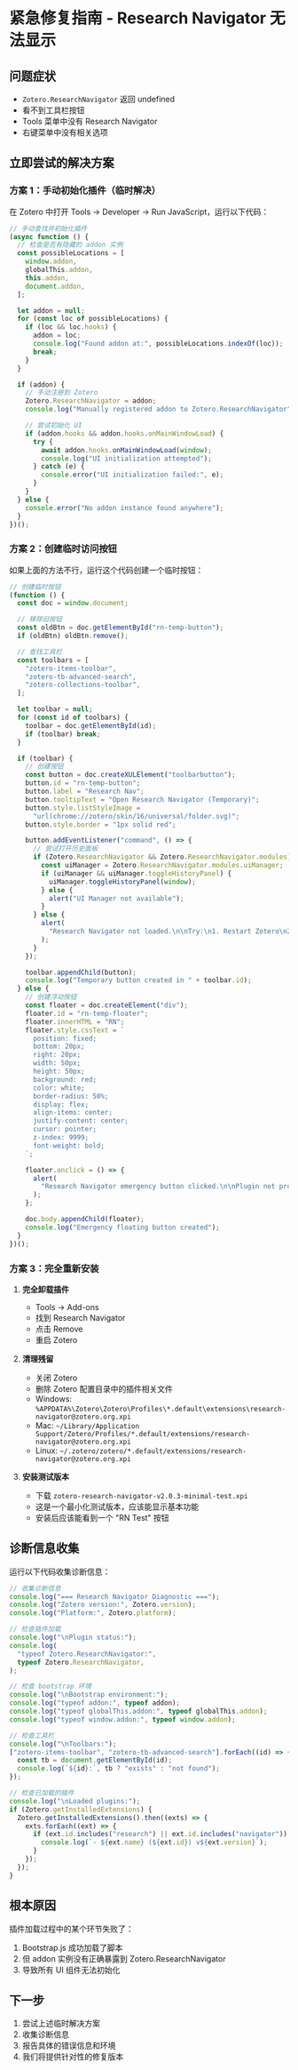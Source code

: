 # 紧急修复指南 - Research Navigator 无法显示

## 问题症状

- `Zotero.ResearchNavigator` 返回 undefined
- 看不到工具栏按钮
- Tools 菜单中没有 Research Navigator
- 右键菜单中没有相关选项

## 立即尝试的解决方案

### 方案 1：手动初始化插件（临时解决）

在 Zotero 中打开 Tools → Developer → Run JavaScript，运行以下代码：

```javascript
// 手动查找并初始化插件
(async function () {
  // 检查是否有隐藏的 addon 实例
  const possibleLocations = [
    window.addon,
    globalThis.addon,
    this.addon,
    document.addon,
  ];

  let addon = null;
  for (const loc of possibleLocations) {
    if (loc && loc.hooks) {
      addon = loc;
      console.log("Found addon at:", possibleLocations.indexOf(loc));
      break;
    }
  }

  if (addon) {
    // 手动注册到 Zotero
    Zotero.ResearchNavigator = addon;
    console.log("Manually registered addon to Zotero.ResearchNavigator");

    // 尝试初始化 UI
    if (addon.hooks && addon.hooks.onMainWindowLoad) {
      try {
        await addon.hooks.onMainWindowLoad(window);
        console.log("UI initialization attempted");
      } catch (e) {
        console.error("UI initialization failed:", e);
      }
    }
  } else {
    console.error("No addon instance found anywhere");
  }
})();
```

### 方案 2：创建临时访问按钮

如果上面的方法不行，运行这个代码创建一个临时按钮：

```javascript
// 创建临时按钮
(function () {
  const doc = window.document;

  // 移除旧按钮
  const oldBtn = doc.getElementById("rn-temp-button");
  if (oldBtn) oldBtn.remove();

  // 查找工具栏
  const toolbars = [
    "zotero-items-toolbar",
    "zotero-tb-advanced-search",
    "zotero-collections-toolbar",
  ];

  let toolbar = null;
  for (const id of toolbars) {
    toolbar = doc.getElementById(id);
    if (toolbar) break;
  }

  if (toolbar) {
    // 创建按钮
    const button = doc.createXULElement("toolbarbutton");
    button.id = "rn-temp-button";
    button.label = "Research Nav";
    button.tooltipText = "Open Research Navigator (Temporary)";
    button.style.listStyleImage =
      "url(chrome://zotero/skin/16/universal/folder.svg)";
    button.style.border = "1px solid red";

    button.addEventListener("command", () => {
      // 尝试打开历史面板
      if (Zotero.ResearchNavigator && Zotero.ResearchNavigator.modules) {
        const uiManager = Zotero.ResearchNavigator.modules.uiManager;
        if (uiManager && uiManager.toggleHistoryPanel) {
          uiManager.toggleHistoryPanel(window);
        } else {
          alert("UI Manager not available");
        }
      } else {
        alert(
          "Research Navigator not loaded.\n\nTry:\n1. Restart Zotero\n2. Disable and re-enable the plugin\n3. Reinstall the plugin",
        );
      }
    });

    toolbar.appendChild(button);
    console.log("Temporary button created in " + toolbar.id);
  } else {
    // 创建浮动按钮
    const floater = doc.createElement("div");
    floater.id = "rn-temp-floater";
    floater.innerHTML = "RN";
    floater.style.cssText = `
      position: fixed;
      bottom: 20px;
      right: 20px;
      width: 50px;
      height: 50px;
      background: red;
      color: white;
      border-radius: 50%;
      display: flex;
      align-items: center;
      justify-content: center;
      cursor: pointer;
      z-index: 9999;
      font-weight: bold;
    `;

    floater.onclick = () => {
      alert(
        "Research Navigator emergency button clicked.\n\nPlugin not properly loaded.",
      );
    };

    doc.body.appendChild(floater);
    console.log("Emergency floating button created");
  }
})();
```

### 方案 3：完全重新安装

1. **完全卸载插件**
   - Tools → Add-ons
   - 找到 Research Navigator
   - 点击 Remove
   - 重启 Zotero

2. **清理残留**
   - 关闭 Zotero
   - 删除 Zotero 配置目录中的插件相关文件
   - Windows: `%APPDATA%\Zotero\Zotero\Profiles\*.default\extensions\research-navigator@zotero.org.xpi`
   - Mac: `~/Library/Application Support/Zotero/Profiles/*.default/extensions/research-navigator@zotero.org.xpi`
   - Linux: `~/.zotero/zotero/*.default/extensions/research-navigator@zotero.org.xpi`

3. **安装测试版本**
   - 下载 `zotero-research-navigator-v2.0.3-minimal-test.xpi`
   - 这是一个最小化测试版本，应该能显示基本功能
   - 安装后应该能看到一个 "RN Test" 按钮

## 诊断信息收集

运行以下代码收集诊断信息：

```javascript
// 收集诊断信息
console.log("=== Research Navigator Diagnostic ===");
console.log("Zotero version:", Zotero.version);
console.log("Platform:", Zotero.platform);

// 检查插件加载
console.log("\nPlugin status:");
console.log(
  "typeof Zotero.ResearchNavigator:",
  typeof Zotero.ResearchNavigator,
);

// 检查 bootstrap 环境
console.log("\nBootstrap environment:");
console.log("typeof addon:", typeof addon);
console.log("typeof globalThis.addon:", typeof globalThis.addon);
console.log("typeof window.addon:", typeof window.addon);

// 检查工具栏
console.log("\nToolbars:");
["zotero-items-toolbar", "zotero-tb-advanced-search"].forEach((id) => {
  const tb = document.getElementById(id);
  console.log(`${id}:`, tb ? "exists" : "not found");
});

// 检查已加载的插件
console.log("\nLoaded plugins:");
if (Zotero.getInstalledExtensions) {
  Zotero.getInstalledExtensions().then((exts) => {
    exts.forEach((ext) => {
      if (ext.id.includes("research") || ext.id.includes("navigator")) {
        console.log(`- ${ext.name} (${ext.id}) v${ext.version}`);
      }
    });
  });
}
```

## 根本原因

插件加载过程中的某个环节失败了：

1. Bootstrap.js 成功加载了脚本
2. 但 addon 实例没有正确暴露到 Zotero.ResearchNavigator
3. 导致所有 UI 组件无法初始化

## 下一步

1. 尝试上述临时解决方案
2. 收集诊断信息
3. 报告具体的错误信息和环境
4. 我们将提供针对性的修复版本
